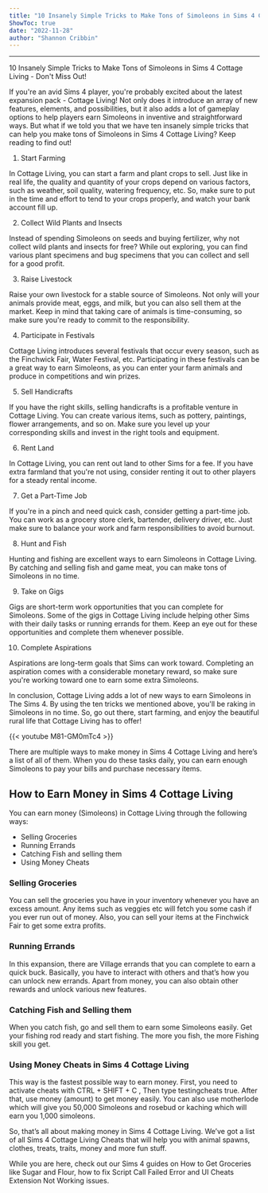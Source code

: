 ```yaml
---
title: "10 Insanely Simple Tricks to Make Tons of Simoleons in Sims 4 Cottage Living - Don't Miss Out!"
ShowToc: true 
date: "2022-11-28"
author: "Shannon Cribbin"
---
```

*****
10 Insanely Simple Tricks to Make Tons of Simoleons in Sims 4 Cottage Living - Don't Miss Out!



If you're an avid Sims 4 player, you're probably excited about the latest expansion pack - Cottage Living! Not only does it introduce an array of new features, elements, and possibilities, but it also adds a lot of gameplay options to help players earn Simoleons in inventive and straightforward ways. But what if we told you that we have ten insanely simple tricks that can help you make tons of Simoleons in Sims 4 Cottage Living? Keep reading to find out!

1. Start Farming

In Cottage Living, you can start a farm and plant crops to sell. Just like in real life, the quality and quantity of your crops depend on various factors, such as weather, soil quality, watering frequency, etc. So, make sure to put in the time and effort to tend to your crops properly, and watch your bank account fill up.

2. Collect Wild Plants and Insects

Instead of spending Simoleons on seeds and buying fertilizer, why not collect wild plants and insects for free? While out exploring, you can find various plant specimens and bug specimens that you can collect and sell for a good profit.

3. Raise Livestock

Raise your own livestock for a stable source of Simoleons. Not only will your animals provide meat, eggs, and milk, but you can also sell them at the market. Keep in mind that taking care of animals is time-consuming, so make sure you're ready to commit to the responsibility.

4. Participate in Festivals

Cottage Living introduces several festivals that occur every season, such as the Finchwick Fair, Water Festival, etc. Participating in these festivals can be a great way to earn Simoleons, as you can enter your farm animals and produce in competitions and win prizes.

5. Sell Handicrafts

If you have the right skills, selling handicrafts is a profitable venture in Cottage Living. You can create various items, such as pottery, paintings, flower arrangements, and so on. Make sure you level up your corresponding skills and invest in the right tools and equipment.

6. Rent Land

In Cottage Living, you can rent out land to other Sims for a fee. If you have extra farmland that you're not using, consider renting it out to other players for a steady rental income.

7. Get a Part-Time Job

If you're in a pinch and need quick cash, consider getting a part-time job. You can work as a grocery store clerk, bartender, delivery driver, etc. Just make sure to balance your work and farm responsibilities to avoid burnout.

8. Hunt and Fish

Hunting and fishing are excellent ways to earn Simoleons in Cottage Living. By catching and selling fish and game meat, you can make tons of Simoleons in no time.

9. Take on Gigs

Gigs are short-term work opportunities that you can complete for Simoleons. Some of the gigs in Cottage Living include helping other Sims with their daily tasks or running errands for them. Keep an eye out for these opportunities and complete them whenever possible.

10. Complete Aspirations

Aspirations are long-term goals that Sims can work toward. Completing an aspiration comes with a considerable monetary reward, so make sure you're working toward one to earn some extra Simoleons.

In conclusion, Cottage Living adds a lot of new ways to earn Simoleons in The Sims 4. By using the ten tricks we mentioned above, you'll be raking in Simoleons in no time. So, go out there, start farming, and enjoy the beautiful rural life that Cottage Living has to offer!

{{< youtube M81-GM0mTc4 >}} 



There are multiple ways to make money in Sims 4 Cottage Living and here’s a list of all of them. When you do these tasks daily, you can earn enough Simoleons to pay your bills and purchase necessary items.
 
## How to Earn Money in Sims 4 Cottage Living
 

 
You can earn money (Simoleons) in Cottage Living through the following ways:
 
- Selling Groceries
 - Running Errands
 - Catching Fish and selling them
 - Using Money Cheats

 
### Selling Groceries
 
You can sell the groceries you have in your inventory whenever you have an excess amount. Any items such as veggies etc will fetch you some cash if you ever run out of money. Also, you can sell your items at the Finchwick Fair to get some extra profits.
 
### Running Errands
 
In this expansion, there are Village errands that you can complete to earn a quick buck. Basically, you have to interact with others and that’s how you can unlock new errands. Apart from money, you can also obtain other rewards and unlock various new features.
 
### Catching Fish and Selling them
 
When you catch fish, go and sell them to earn some Simoleons easily. Get your fishing rod ready and start fishing. The more you fish, the more Fishing skill you get.
 
### Using Money Cheats in Sims 4 Cottage Living
 
This way is the fastest possible way to earn money. First, you need to activate cheats with CTRL + SHIFT + C , Then type testingcheats true. After that, use money (amount) to get money easily. You can also use motherlode which will give you 50,000 Simoleons and rosebud or kaching which will earn you 1,000 simoleons.
 
So, that’s all about making money in Sims 4 Cottage Living. We’ve got a list of all Sims 4 Cottage Living Cheats that will help you with animal spawns, clothes, treats, traits, money and more fun stuff.
 
While you are here, check out our Sims 4 guides on How to Get Groceries like Sugar and Flour, how to fix Script Call Failed Error and UI Cheats Extension Not Working issues.




